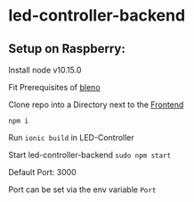 # led-controller-backend
## Setup on Raspberry:
Install node v10.15.0

Fit Prerequisites of [bleno](https://github.com/noble/bleno)

Clone repo into a Directory next to the [Frontend](https://github.com/AlexanderWyss/LED-Controller)

`npm i`

Run `ionic build` in LED-Controller

Start led-controller-backend `sudo npm start`

Default Port: 3000

Port can be set via the env variable `Port`
